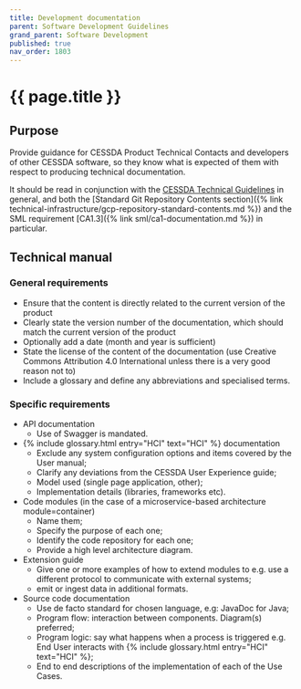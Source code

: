 ```yaml
---
title: Development documentation
parent: Software Development Guidelines
grand_parent: Software Development
published: true
nav_order: 1803
---
```

# {{ page.title }}

## Purpose

Provide guidance for CESSDA Product Technical Contacts and developers of other CESSDA software,
so they know what is expected of them with respect to producing technical documentation.

It should be read in conjunction with the [CESSDA Technical Guidelines](https://docs.tech.cessda.eu) in general,
and both the
[Standard Git Repository Contents section]({% link technical-infrastructure/gcp-repository-standard-contents.md %})
and the SML requirement
[CA1.3]({% link sml/ca1-documentation.md %})
in particular.

## Technical manual

### General requirements

* Ensure that the content  is directly related to the current version of the product
* Clearly state the version number of the documentation, which should match the current version of the product
* Optionally add a date (month and year is sufficient)
* State the license of the content of the documentation
    (use Creative Commons Attribution 4.0 International unless there is a very good reason not to)
* Include a glossary and define any abbreviations and specialised terms.

### Specific requirements

* API documentation
  * Use of Swagger is mandated.
* {% include glossary.html entry="HCI" text="HCI" %} documentation
  * Exclude any system configuration options and items covered by the User manual;
  * Clarify any deviations from the CESSDA User Experience guide;
  * Model used (single page application, other);
  * Implementation details (libraries, frameworks etc).
* Code modules (in the case of a microservice-based architecture module=container)
  * Name them;
  * Specify the purpose of each one;
  * Identify the code repository for each one;
  * Provide a high level architecture diagram.
* Extension guide
  * Give one or more examples of how to extend modules to
      e.g. use a different protocol to communicate with external systems;
  * emit or ingest data in additional formats.
* Source code documentation
  * Use de facto standard for chosen language, e.g: JavaDoc for Java;
  * Program flow: interaction between components. Diagram(s) preferred;
  * Program logic: say what happens when a process is triggered e.g. End User interacts with
      {% include glossary.html entry="HCI" text="HCI" %};
  * End to end descriptions of the implementation of each of the Use Cases.
